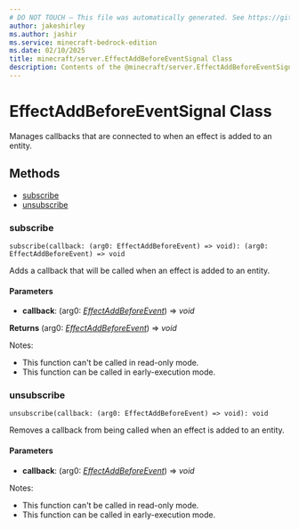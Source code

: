 ```yaml
---
# DO NOT TOUCH — This file was automatically generated. See https://github.com/mojang/minecraftapidocsgenerator to modify descriptions, examples, etc.
author: jakeshirley
ms.author: jashir
ms.service: minecraft-bedrock-edition
ms.date: 02/10/2025
title: minecraft/server.EffectAddBeforeEventSignal Class
description: Contents of the @minecraft/server.EffectAddBeforeEventSignal class.
---
```

# EffectAddBeforeEventSignal Class

Manages callbacks that are connected to when an effect is added to an entity.

## Methods
- [subscribe](#subscribe)
- [unsubscribe](#unsubscribe)

### **subscribe**
`
subscribe(callback: (arg0: EffectAddBeforeEvent) => void): (arg0: EffectAddBeforeEvent) => void
`

Adds a callback that will be called when an effect is added to an entity.

#### **Parameters**
- **callback**: (arg0: [*EffectAddBeforeEvent*](EffectAddBeforeEvent.md)) => *void*

**Returns** (arg0: [*EffectAddBeforeEvent*](EffectAddBeforeEvent.md)) => *void*
  
Notes:
- This function can't be called in read-only mode.
- This function can be called in early-execution mode.

### **unsubscribe**
`
unsubscribe(callback: (arg0: EffectAddBeforeEvent) => void): void
`

Removes a callback from being called when an effect is added to an entity.

#### **Parameters**
- **callback**: (arg0: [*EffectAddBeforeEvent*](EffectAddBeforeEvent.md)) => *void*
  
Notes:
- This function can't be called in read-only mode.
- This function can be called in early-execution mode.
